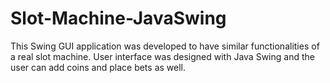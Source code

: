 # Slot-Machine-JavaSwing
This Swing GUI application was developed to have similar functionalities of a real slot machine. User interface was designed with Java Swing and the user can add coins and place bets as well.
